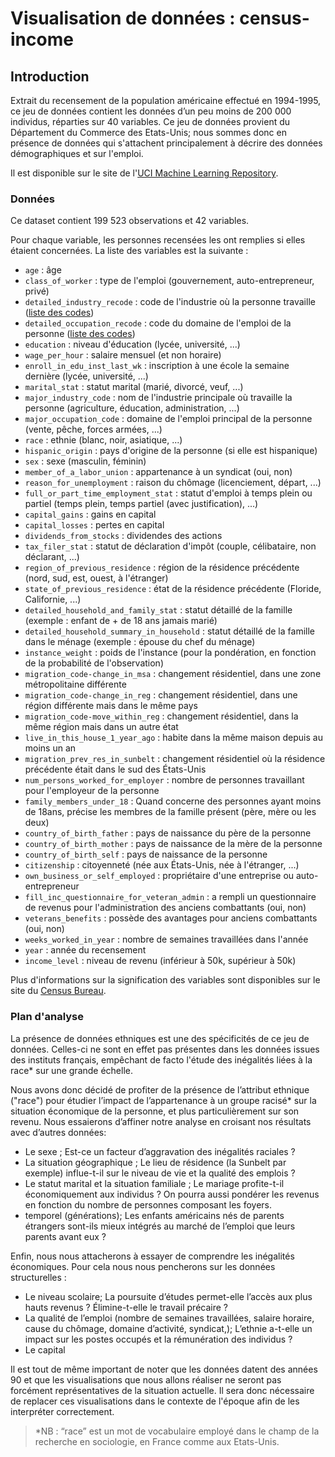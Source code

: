 # Visualisation de données : census-income

## Introduction

Extrait du recensement de la population américaine effectué en 1994-1995, ce jeu de données contient les données d’un peu moins de 200 000 individus, réparties sur 40 variables. Ce jeu de données provient du Département du Commerce des Etats-Unis; nous sommes donc en présence de données qui s'attachent principalement à décrire des données démographiques et sur l'emploi.

Il est disponible sur le site de l'[UCI Machine Learning Repository](https://archive.ics.uci.edu/ml/datasets/Census-Income+%28KDD%29).



### Données

Ce dataset contient 199 523 observations et 42 variables. 

Pour chaque variable, les personnes recensées les ont remplies si elles étaient concernées. La liste des variables est la suivante :

- `age` : âge
- `class_of_worker` : type de l'emploi (gouvernement, auto-entrepreneur, privé)
- `detailed_industry_recode` : code de l'industrie où la personne travaille ([liste des codes](https://microdata.epi.org/variables/indocc/dind03/))
- `detailed_occupation_recode` : code du domaine de l'emploi de la personne ([liste des codes](https://www.icpsr.umich.edu/web/RCMD/studies/03303/datasets/0001/variables/PRDTOCC1?archive=RCMD))
- `education` : niveau d'éducation (lycée, université, ...)
- `wage_per_hour` : salaire mensuel (et non horaire)
- `enroll_in_edu_inst_last_wk` : inscription à une école la semaine dernière (lycée, université, ...)
- `marital_stat` : statut marital (marié, divorcé, veuf, ...)
- `major_industry_code` : nom de l'industrie principale où travaille la personne (agriculture, éducation, administration, ...)
- `major_occupation_code` : domaine de l'emploi principal de la personne (vente, pêche, forces armées, ...)
- `race` : ethnie (blanc, noir, asiatique, ...)
- `hispanic_origin` : pays d'origine de la personne (si elle est hispanique)
- `sex` : sexe (masculin, féminin)
- `member_of_a_labor_union` : appartenance à un syndicat (oui, non)
- `reason_for_unemployment` : raison du chômage (licenciement, départ, ...)
- `full_or_part_time_employment_stat` : statut d'emploi à temps plein ou partiel (temps plein, temps partiel (avec justification), ...)
- `capital_gains` : gains en capital
- `capital_losses` : pertes en capital
- `dividends_from_stocks` : dividendes des actions
- `tax_filer_stat` : statut de déclaration d'impôt (couple, célibataire, non déclarant, ...)
- `region_of_previous_residence` : région de la résidence précédente (nord, sud, est, ouest, à l'étranger)
- `state_of_previous_residence` : état de la résidence précédente (Floride, Californie, ...)
- `detailed_household_and_family_stat` : statut détaillé de la famille (exemple : enfant de + de 18 ans jamais marié)
- `detailed_household_summary_in_household` : statut détaillé de la famille dans le ménage (exemple : épouse du chef du ménage)
- `instance_weight` : poids de l'instance (pour la pondération, en fonction de la probabilité de l'observation)
- `migration_code-change_in_msa` : changement résidentiel, dans une zone métropolitaine différente
- `migration_code-change_in_reg` : changement résidentiel, dans une région différente mais dans le même pays
- `migration_code-move_within_reg` : changement résidentiel, dans la même région mais dans un autre état
- `live_in_this_house_1_year_ago` : habite dans la même maison depuis au moins un an
- `migration_prev_res_in_sunbelt` : changement résidentiel où la résidence précédente était dans le sud des États-Unis
- `num_persons_worked_for_employer` : nombre de personnes travaillant pour l'employeur de la personne
- `family_members_under_18` : Quand concerne des personnes ayant moins de 18ans, précise les membres de la famille présent (père, mère ou les deux)
- `country_of_birth_father` : pays de naissance du père de la personne
- `country_of_birth_mother` : pays de naissance de la mère de la personne
- `country_of_birth_self` : pays de naissance de la personne
- `citizenship` : citoyenneté (née aux États-Unis, née à l'étranger, ...)
- `own_business_or_self_employed` : propriétaire d'une entreprise ou auto-entrepreneur
- `fill_inc_questionnaire_for_veteran_admin` : a rempli un questionnaire de revenus pour l'administration des anciens combattants (oui, non)
- `veterans_benefits` : possède des avantages pour anciens combattants (oui, non)
- `weeks_worked_in_year` : nombre de semaines travaillées dans l'année
- `year` : année du recensement
- `income_level` : niveau de revenu (inférieur à 50k, supérieur à 50k)

Plus d'informations sur la signification des variables sont disponibles sur le site du [Census Bureau](https://www.census.gov/).



### Plan d'analyse

La présence de données ethniques est une des spécificités de ce jeu de données. Celles-ci ne sont en effet pas présentes dans les données issues des instituts français, empêchant de facto l'étude des inégalités liées à la race* sur une grande échelle.


Nous avons donc décidé de profiter de la présence de l’attribut ethnique ("race") pour étudier l’impact de l’appartenance à un groupe racisé* sur la situation économique de la personne, et plus particulièrement sur son revenu.
Nous essaierons d’affiner notre analyse en croisant nos résultats avec d’autres données: 
- Le sexe ; Est-ce un facteur d’aggravation des inégalités raciales ?
- La situation géographique ; Le lieu de résidence (la Sunbelt par exemple) influe-t-il sur le niveau de vie et la qualité des emplois ?
- Le statut marital et la situation familiale ; Le mariage profite-t-il économiquement aux individus ? On pourra aussi pondérer les revenus en fonction du nombre de personnes composant les foyers.
- temporel (générations); Les enfants américains nés de parents étrangers sont-ils mieux intégrés au marché de l’emploi que leurs parents avant eux ?


Enfin, nous nous attacherons à essayer de comprendre les inégalités économiques. Pour cela nous nous pencherons sur les données structurelles : 
- Le niveau scolaire; La poursuite d’études permet-elle l’accès aux plus hauts revenus ? Élimine-t-elle le travail précaire ?
- La qualité de l’emploi (nombre de semaines travaillées, salaire horaire, cause du chômage, domaine d’activité, syndicat,); L’ethnie a-t-elle un impact sur les postes occupés et la rémunération des individus ? 
- Le capital



Il est tout de même important de noter que les données datent des années 90 et que les visualisations que nous allons réaliser ne seront pas forcément représentatives de la situation actuelle. Il sera donc nécessaire de replacer ces visualisations dans le contexte de l'époque afin de les interpréter correctement.


> *NB : “race” est un mot de vocabulaire employé dans le champ de la recherche en sociologie, en France comme aux Etats-Unis. 
